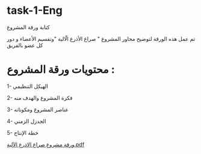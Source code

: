 # task-1-Eng
كتابة ورقة المشروع 

تم عمل هذه الورقة لتوضيح محاور المشروع  " صراع الأذرع الّالية "وتقسيم الأعضاء و دور كل عضو بالفريق  

# محتويات ورقة المشروع :
1- الهيكل التنظيمي 


2- فكرة المشروع والهدف منه 

3- عناصر المشروع ومكوناته 

4- الجدزل الزمني

5- خطة الإنتاج


[ورقة مشروع صراع الاذرع الآلية.pdf](https://github.com/Rubaalruhaily/task-1---Eng/files/6867242/default.pdf)
